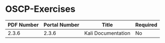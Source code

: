 # OSCP-Exercises

|PDF Number|Portal Number|Title|Required|
|----------|-------------|-----|--------|
|2.3.6|2.3.6|Kali Documentation|No|
